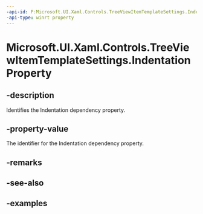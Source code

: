 ```yaml
---
-api-id: P:Microsoft.UI.Xaml.Controls.TreeViewItemTemplateSettings.IndentationProperty
-api-type: winrt property
---
```


<!-- Property syntax.
public DependencyProperty IndentationProperty { get; }
-->

# Microsoft.UI.Xaml.Controls.TreeViewItemTemplateSettings.IndentationProperty

## -description

Identifies the Indentation dependency property.

## -property-value

The identifier for the Indentation dependency property.

## -remarks

## -see-also

## -examples

